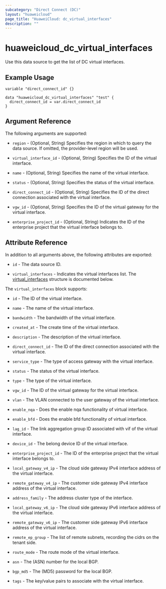 ```yaml
---
subcategory: "Direct Connect (DC)"
layout: "huaweicloud"
page_title: "HuaweiCloud: dc_virtual_interfaces"
description: ""
---
```


# huaweicloud_dc_virtual_interfaces

Use this data source to get the list of DC virtual interfaces.

## Example Usage

```hcl
variable "direct_connect_id" {}

data "huaweicloud_dc_virtual_interfaces" "test" {
  direct_connect_id = var.direct_connect_id
}
```

## Argument Reference

The following arguments are supported:

* `region` - (Optional, String) Specifies the region in which to query the data source.
  If omitted, the provider-level region will be used.

* `virtual_interface_id` - (Optional, String) Specifies the ID of the virtual interface.

* `name` - (Optional, String) Specifies the name of the virtual interface.

* `status` - (Optional, String) Specifies the status of the virtual interface.

* `direct_connect_id` - (Optional, String) Specifies the ID of the direct connection associated with the virtual interface.

* `vgw_id` - (Optional, String) Specifies the ID of the virtual gateway for the virtual interface.

* `enterprise_project_id` - (Optional, String) Indicates the ID of the enterprise project
  that the virtual interface belongs to.

## Attribute Reference

In addition to all arguments above, the following attributes are exported:

* `id` - The data source ID.

* `virtual_interfaces` - Indicates the virtual interfaces list.
  The [virtual_interfaces](#DC_virtual_interfaces) structure is documented below.

<a name="DC_virtual_interfaces"></a>
The `virtual_interfaces` block supports:

* `id` - The ID of the virtual interface.

* `name` - The name of the virtual interface.

* `bandwidth` - The bandwidth of the virtual interface.

* `created_at` - The create time of the virtual interface.

* `description` - The description of the virtual interface.

* `direct_connect_id` - The ID of the direct connection associated with the virtual interface.

* `service_type` - The type of access gateway with the virtual interface.

* `status` - The status of the virtual interface.

* `type` - The type of the virtual interface.

* `vgw_id` - The ID of the virtual gateway for the virtual interface.

* `vlan` - The VLAN connected to the user gateway of the virtual interface.

* `enable_nqa` - Does the enable nqa functionality of virtual interface.

* `enable_bfd` - Does the enable bfd functionality of virtual interface.

* `lag_id` - The link aggregation group ID associated with vif of the virtual interface.

* `device_id` - The belong device ID of the virtual interface.

* `enterprise_project_id` - The ID of the enterprise project that the virtual interface belongs to.

* `local_gateway_v4_ip` - The cloud side gateway IPv4 interface address of the virtual interface.

* `remote_gateway_v4_ip` - The customer side gateway IPv4 interface address of the virtual interface.

* `address_family` - The address cluster type of the interface.

* `local_gateway_v6_ip` - The cloud side gateway IPv6 interface address of the virtual interface.

* `remote_gateway_v6_ip` - The customer side gateway IPv6 interface address of the virtual interface.

* `remote_ep_group` - The list of remote subnets, recording the cidrs on the tenant side.

* `route_mode` - The route mode of the virtual interface.

* `asn` - The (ASN) number for the local BGP.

* `bgp_md5` - The (MD5) password for the local BGP.

* `tags` - The key/value pairs to associate with the virtual interface.
